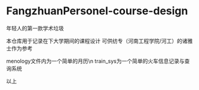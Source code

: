 # FangzhuanPersonel-course-design

年轻人的第一款学术垃圾

本仓库用于记录在下大学期间的课程设计
可供纺专（河南工程学院/河工）的诸雅士作为参考


menology文件内为一个简单的月历\n
train_sys为一个简单的火车信息记录与查询系统

以上
